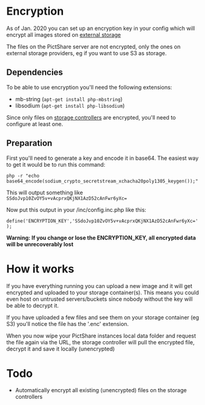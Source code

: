 # Encryption

As of Jan. 2020 you can set up an encryption key in your config which will encrypt all images stored on [external storage](/rtfm/CONFIG.md#storage-controllers)

The files on the PictShare server are not encrypted, only the ones on external storage providers, eg if you want to use S3 as storage.

## Dependencies

To be able to use encryption you'll need the following extensions:

- mb-string (`apt-get install php-mbstring`)
- libsodium (`apt-get install php-libsodium`)

Since only files on [storage controllers](/rtfm/CONFIG.md#storage-controllers) are encrypted, you'll need to configure at least one.

## Preparation

First you'll need to generate a key and encode it in base64.
The easiest way to get it would be to run this command:

`php -r "echo base64_encode(sodium_crypto_secretstream_xchacha20poly1305_keygen());"`

This will output something like `SSdoJvp10ZvOY5v+vAcprxQKjNX1AzD52cAnFwr6yXc=`

Now put this output in your /inc/config.inc.php like this:

`define('ENCRYPTION_KEY','SSdoJvp10ZvOY5v+vAcprxQKjNX1AzD52cAnFwr6yXc=');`

**Warning: If you change or lose the ENCRYPTION_KEY, all encrypted data will be unrecoverably lost**

# How it works

If you have everything running you can upload a new image and it will get encrypted and uploaded to your storage container(s). This means you could even host on untrusted servers/buckets since nobody without the key will be able to decrypt it.

If you have uploaded a few files and see them on your storage container (eg S3) you'll notice the file has the '.enc' extension.

When you now wipe your PictShare instances local data folder and request the file again via the URL, the storage controller will pull the encrypted file, decrypt it and save it locally (unencrypted)

# Todo

- Automatically encrypt all existing (unencrypted) files on the storage controllers
